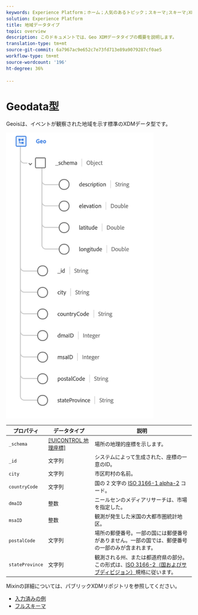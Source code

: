 ```yaml
---
keywords: Experience Platform；ホーム；人気のあるトピック；スキーマ;スキーマ;XDM；フィールド；スキーマ;スキーマ；地理；データ型；データ型；
solution: Experience Platform
title: 地域データタイプ
topic: overview
description: このドキュメントでは、Geo XDMデータタイプの概要を説明します。
translation-type: tm+mt
source-git-commit: 6a7967ac9e652c7e73fd713e89a9079287cf0ae5
workflow-type: tm+mt
source-wordcount: '196'
ht-degree: 36%

---
```



#  Geodata型

 Geoisは、イベントが観察された地域を示す標準のXDMデータ型です。

<img src="../images/data-types/geo.png" width="400" /><br />

| プロパティ | データタイプ | 説明 |
| --- | --- | --- |
| `_schema` | [[!UICONTROL 地理座標]](./geo-coordinates.md) | 場所の地理的座標を示します。 |
| `_id` | 文字列 | システムによって生成された、座標の一意のID。 |
| `city` | 文字列 | 市区町村の名前。 |
| `countryCode` | 文字列 | 国の 2 文字の <a href="https://datahub.io/core/country-list">ISO 3166-1 alpha-2</a> コード。 |
| `dmaID` | 整数 | ニールセンのメディアリサーチは、市場を指定した。 |
| `msaID` | 整数 | 観測が発生した米国の大都市圏統計地区。 |
| `postalCode` | 文字列 | 場所の郵便番号。一部の国には郵便番号がありません。一部の国では、郵便番号の一部のみが含まれます。 |
| `stateProvince` | 文字列 | 観測される州、または都道府県の部分。この形式は、[ISO 3166-2（国およびサブディビジョン）](http://www.unece.org/cefact/locode/subdivisions.html)規格に従います。 |

Mixinの詳細については、パブリックXDMリポジトリを参照してください。

* [入力済みの例](https://github.com/adobe/xdm/blob/master/components/datatypes/geo.example.1.json)
* [フルスキーマ](https://github.com/adobe/xdm/blob/master/components/datatypes/geo.schema.json)